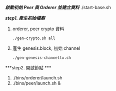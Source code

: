 ***啟動初始 Peer 與 Orderer 並建立資料***
./start-base.sh

***step1. 產生初始檔案***

1. orderer, peer crypto 資料

    ```./gen-crypto.sh all```
2.  產生 genesis.block, 初始 channel

    ```./gen-genesis-channeltx.sh```

***step2. 開啟節點 ***
1. ./bins/orderer/launch.sh
2. ./bins/peer/launch.sh &